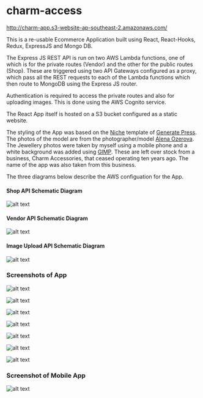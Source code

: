 # charm-access

http://charm-app.s3-website-ap-southeast-2.amazonaws.com/

This is a re-usable Ecommerce Application built using React, React-Hooks, Redux, ExpressJS and Mongo DB.

The Express JS REST API is run on two AWS Lambda functions, one of which is for the private routes (Vendor) and the other for the public routes (Shop). These are triggered using two API Gateways configured as a proxy, which pass all the REST requests to each of the Lambda functions which then route to MongoDB using the Express JS router.

Authentication is required to access the private routes and also for uploading images. This is done using the AWS Cognito service.

The React App itself is hosted on a S3 bucket configured as a static website.

The styling of the App was based on the [Niche](https://gpsites.co/niche/) template of [Generate Press](https://generatepress.com/). The photos of the model are from the photographer/model [Alena Ozerova](https://www.instagram.com/taknebivaet/). The Jewellery photos were taken by myself using a mobile phone and a white background was added using [GIMP](https://www.gimp.org/). These are left over stock from a business, Charm Accessories, that ceased operating ten years ago. The name of the app was also taken from this business.

The three diagrams below describe the AWS configuation for the App.


#### Shop API Schematic Diagram

![alt text](https://github.com/mmackenzie-syd/charm-access/blob/main/Schematic/AWS-schematic-shop.png)





#### Vendor API Schematic Diagram 

![alt text](https://github.com/mmackenzie-syd/charm-access/blob/main/Schematic/AWS-schematic-vendor.png)





#### Image Upload API Schematic Diagram


![alt text](https://github.com/mmackenzie-syd/charm-access/blob/main/Schematic/AWS-schematic-upload.png)

### Screenshots of App

![alt text](https://github.com/mmackenzie-syd/charm-access/blob/main/screenshots/gray/home.png)

![alt text](https://github.com/mmackenzie-syd/charm-access/blob/main/screenshots/gray/products.png)

![alt text](https://github.com/mmackenzie-syd/charm-access/blob/main/screenshots/gray/product.png)

![alt text](https://github.com/mmackenzie-syd/charm-access/blob/main/screenshots/gray/edit-products.png)

![alt text](https://github.com/mmackenzie-syd/charm-access/blob/main/screenshots/gray/edit-product.png)

![alt text](https://github.com/mmackenzie-syd/charm-access/blob/main/screenshots/gray/edit-categories.png)

![alt text](https://github.com/mmackenzie-syd/charm-access/blob/main/screenshots/gray/reset.png)

### Screenshot of Mobile App

![alt text](https://github.com/mmackenzie-syd/charm-access/blob/main/screenshots/gray/home-mobile.png)
